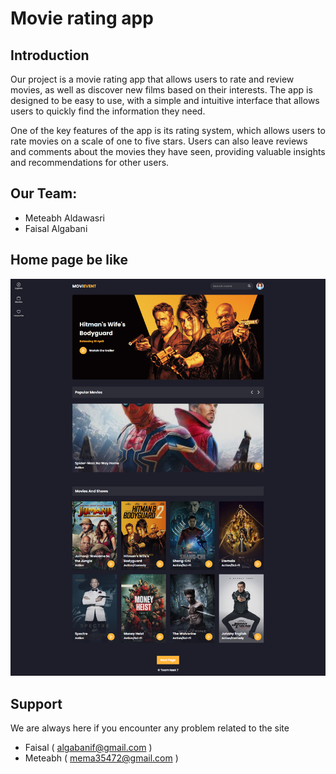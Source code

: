 # Movie rating app



## Introduction 
Our project is a movie rating app that allows users to rate and review movies, as well as discover new films based on their interests. The app is designed to be easy to use, with a simple and intuitive interface that allows users to quickly find the information they need.

One of the key features of the app is its rating system, which allows users to rate movies on a scale of one to five stars. Users can also leave reviews and comments about the movies they have seen, providing valuable insights and recommendations for other users.



## Our Team:
- Meteabh Aldawasri
- Faisal Algabani




## Home page be like
<img src="/main/img/Test.jpg" style="width: 1000px;">

## Support
We are always here if you encounter any problem related to the site
- Faisal ( algabanif@gmail.com )
- Meteabh ( mema35472@gmail.com )

